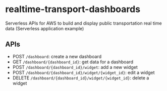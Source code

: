 # realtime-transport-dashboards
Serverless APIs for AWS to build and display public transportation real time data (Serverless application example)



## APIs

 - POST `/dashboard`: create a new dashboard
 - GET `/dashboard/{dashboard_id}`: get data for a dashboard
 - POST `/dashboard/{dashboard_id}/widget`: add a new widget
 - POST `/dashboard/{dashboard_id}/widget/{widget_id}`: edit a widget
 - DELETE `/dashboard/{dashboard_id}/widget/{widget_id}`: delete a widget
